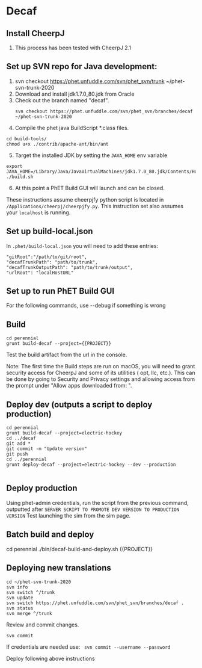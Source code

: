 # Decaf

## Install CheerpJ
1. This process has been tested with CheerpJ 2.1

## Set up SVN repo for Java development:
1. svn checkout https://phet.unfuddle.com/svn/phet_svn/trunk ~/phet-svn-trunk-2020
2. Download and install jdk1.7.0_80.jdk from Oracle
3. Check out the branch named "decaf".
    ```
    svn checkout https://phet.unfuddle.com/svn/phet_svn/branches/decaf ~/phet-svn-trunk-2020
    ```
4. Compile the phet java BuildScript *.class files.

```
cd build-tools/
chmod u+x ./contrib/apache-ant/bin/ant
```

5. Target the installed JDK by setting the `JAVA_HOME` env variable
```
export JAVA_HOME=/Library/Java/JavaVirtualMachines/jdk1.7.0_80.jdk/Contents/Home/
./build.sh
```

6. At this point a PhET Build GUI will launch and can be closed.
    
These instructions assume cheerpjfy python script is located in `/Applications/cheerpj/cheerpjfy.py`. This instruction set also assumes your `localhost` is running.

## Set up build-local.json
In `.phet/build-local.json` you will need to add these entries: 
```
"gitRoot":"/path/to/git/root",
"decafTrunkPath": "path/to/trunk",
"decafTrunkOutputPath": "path/to/trunk/output",
"urlRoot": "localHostURL"
```

## Set up to run PhET Build GUI
For the following commands, use --debug if something is wrong

## Build
```
cd perennial
grunt build-decaf --project={{PROJECT}}
```

Test the build artifact from the url in the console.

Note: The first time the Build steps are run on macOS, you will need to grant security access for CheerpJ and some of its utilities ( opt, llc, etc.).
This can be done by going to Security and Privacy settings and allowing access from the prompt under "Allow apps downloaded from: ". 

## Deploy dev (outputs a script to deploy production)
```
cd perennial
grunt build-decaf --project=electric-hockey
cd ../decaf
git add *
git commit -m "Update version"
git push
cd ../perennial
grunt deploy-decaf --project=electric-hockey --dev --production


```

## Deploy production
Using phet-admin credentials, run the script from the previous command, outputted after `SERVER SCRIPT TO PROMOTE DEV VERSION TO PRODUCTION VERSION`
Test launching the sim from the sim page.

## Batch build and deploy
cd perennial
./bin/decaf-build-and-deploy.sh {{PROJECT}}

## Deploying new translations
```
cd ~/phet-svn-trunk-2020
svn info
svn switch ^/trunk
svn update
svn switch https://phet.unfuddle.com/svn/phet_svn/branches/decaf .
svn status
svn merge ^/trunk
```
Review and commit changes.
```
svn commit
```

If credentials are needed use: ``` svn commit --username --password```

Deploy following above instructions
